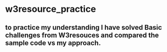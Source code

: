# w3resource_practice
## to practice my understanding I have solved Basic challenges from W3resouces and compared the sample code vs my approach.
